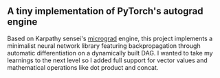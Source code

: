 ## A tiny implementation of PyTorch's autograd engine
Based on Karpathy sensei's [micrograd](https://github.com/karpathy/micrograd) engine, this project implements a minimalist neural network library featuring backpropagation through automatic differentiation on a dynamically built DAG. I wanted to take my learnings to the next level so I added full support for vector values and mathematical operations like dot product and concat.